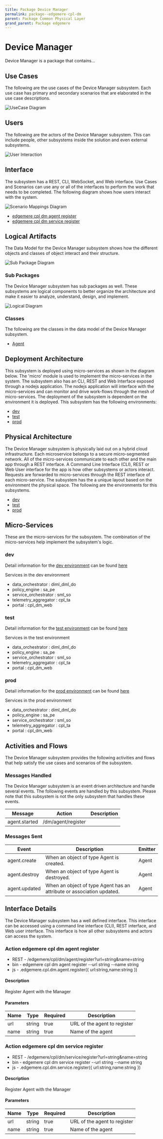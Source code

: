 ```yaml
---
title: Package Device Manager
permalink: package--edgemere-cpl-dm
parent: Package Common Physical Layer
grand_parent: Package edgemere
---
```


# Device Manager

Device Manager is a package that contains...



## Use Cases

The following are the use cases of the Device Manager subsystem. Each use case has primary and secondary scenarios
that are elaborated in the use case descriptions.



![UseCase Diagram](./usecases.png)

## Users

The following are the actors of the Device Manager subsystem. This can include people, other subsystems
inside the solution and even external subsystems.



![User Interaction](./userinteraction.png)

## Interface

The subsystem has a REST, CLI, WebSocket, and Web interface. Use Cases and Scenarios can use any or all
of the interfaces to perform the work that needs to be completed. The following  diagram shows how
users interact with the system.

![Scenario Mappings Diagram](./scenariomapping.png)

* [ edgemere cpl dm agent register](#action--edgemere-cpl-dm-agent-register)
* [ edgemere cpl dm service register](#action--edgemere-cpl-dm-service-register)


## Logical Artifacts

The Data Model for the  Device Manager subsystem shows how the different objects and classes of object interact
and their structure.

![Sub Package Diagram](./subpackage.png)

### Sub Packages

The Device Manager subsystem has sub packages as well. These subsystems are logical components to better
organize the architecture and make it easier to analyze, understand, design, and implement.



![Logical Diagram](./logical.png)

### Classes

The following are the classes in the data model of the Device Manager subsystem.

* [Agent](class-Agent)



## Deployment Architecture

This subsystem is deployed using micro-services as shown in the diagram below. The 'micro' module is
used to implement the micro-services in the system. The subsystem also has an CLI, REST and Web Interface
exposed through a nodejs application. The nodejs application will interface with the micro-services and
can monitor and drive work-flows through the mesh of micro-services. The deployment of the subsystem is
dependent on the environment it is deployed. This subsystem has the following environments:
* [dev](environment--edgemere-cpl-dm-dev)
* [test](environment--edgemere-cpl-dm-test)
* [prod](environment--edgemere-cpl-dm-prod)



## Physical Architecture

The Device Manager subsystem is physically laid out on a hybrid cloud infrastructure. Each microservice belongs
to a secure micro-segmented network. All of the micro-services communicate to each other and the main app through a
REST interface. A Command Line Interface (CLI), REST or Web User interface for the app is how other subsystems or actors
interact. Requests are forwarded to micro-services through the REST interface of each micro-service. The subsystem has
the a unique layout based on the environment the physical space. The following are the environments for this
subsystems.
* [dev](environment--edgemere-cpl-dm-dev)
* [test](environment--edgemere-cpl-dm-test)
* [prod](environment--edgemere-cpl-dm-prod)


## Micro-Services

These are the micro-services for the subsystem. The combination of the micro-services help implement
the subsystem's logic.


### dev

Detail information for the [dev environment](environment--edgemere-cpl-dm-dev)
can be found [here](environment--edgemere-cpl-dm-dev)

Services in the dev environment

* data_orchestrator : diml_dml_do
* policy_engine : sa_pe
* service_orchestrator : sml_so
* telemetry_aggregator : cpl_ta
* portal : cpl_dm_web


### test

Detail information for the [test environment](environment--edgemere-cpl-dm-test)
can be found [here](environment--edgemere-cpl-dm-test)

Services in the test environment

* data_orchestrator : diml_dml_do
* policy_engine : sa_pe
* service_orchestrator : sml_so
* telemetry_aggregator : cpl_ta
* portal : cpl_dm_web


### prod

Detail information for the [prod environment](environment--edgemere-cpl-dm-prod)
can be found [here](environment--edgemere-cpl-dm-prod)

Services in the prod environment

* data_orchestrator : diml_dml_do
* policy_engine : sa_pe
* service_orchestrator : sml_so
* telemetry_aggregator : cpl_ta
* portal : cpl_dm_web


## Activities and Flows
The Device Manager subsystem provides the following activities and flows that help satisfy the use
cases and scenarios of the subsystem.


### Messages Handled

The Device Manager subsystem is an event driven architecture and handle several events. The following
events are handled by this subsystem. Please note that this subsystem is not the only subsystem that handles
these events.

| Message | Action | Description |
| --- | --- | --- |
| agent.started | /dm/agent/register |  |



### Messages Sent

| Event | Description | Emitter |
|-------|-------------|---------|
| agent.create |  When an object of type Agent is created. | Agent
| agent.destroy |  When an object of type Agent is destroyed. | Agent
| agent.updated |  When an object of type Agent has an attribute or association updated. | Agent



## Interface Details
The Device Manager subsystem has a well defined interface. This interface can be accessed using a
command line interface (CLI), REST interface, and Web user interface. This interface is how all other
subsystems and actors can access the system.

### Action  edgemere cpl dm agent register



* REST - /edgemere/cpl/dm/agent/register?url=string&amp;name=string
* bin -  edgemere cpl dm agent register --url string --name string
* js - .edgemere.cpl.dm.agent.register({ url:string,name:string })

#### Description
Register Agent with the Manager

#### Parameters

| Name | Type | Required | Description |
|---|---|---|---|
| url | string |true | URL of the agent to register |
| name | string |true | Name of the agent |



### Action  edgemere cpl dm service register



* REST - /edgemere/cpl/dm/service/register?url=string&amp;name=string
* bin -  edgemere cpl dm service register --url string --name string
* js - .edgemere.cpl.dm.service.register({ url:string,name:string })

#### Description
Register Agent with the Manager

#### Parameters

| Name | Type | Required | Description |
|---|---|---|---|
| url | string |true | URL of the agent to register |
| name | string |true | Name of the agent |




